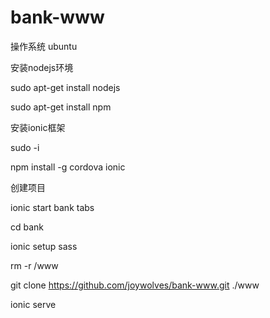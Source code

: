 # bank-www

操作系统 ubuntu

安装nodejs环境

sudo apt-get install nodejs

sudo apt-get install npm

安装ionic框架

sudo -i

npm install -g cordova ionic


创建项目

ionic start bank tabs

cd bank

ionic setup sass

rm -r /www

git clone https://github.com/joywolves/bank-www.git ./www

ionic serve
